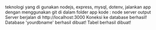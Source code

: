 teknologi yang di gunakan nodejs, express, mysql, dotenv,
jalankan app dengan menggunakan git di dalam folder app
kode :
node server
output
Server berjalan di http://localhost:3000
Koneksi ke database berhasil!
Database 'yourdbname' berhasil dibuat!
Tabel berhasil dibuat!
